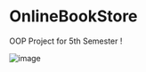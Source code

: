 # OnlineBookStore
OOP Project for 5th Semester ! 

![image](https://user-images.githubusercontent.com/68563695/197964678-335f002c-14c4-4fe6-a525-447252355070.png)
